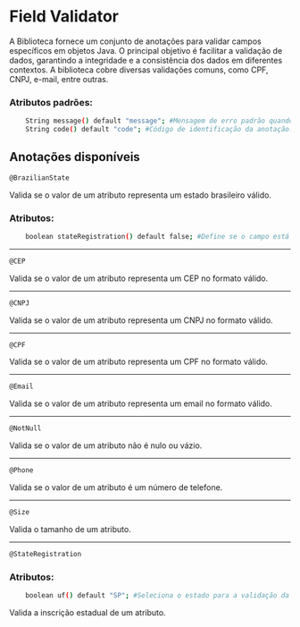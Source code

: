 # Field Validator

A Biblioteca fornece um conjunto de anotações para validar campos específicos em objetos Java. O principal objetivo é facilitar a validação de dados, garantindo a integridade e a consistência dos dados em diferentes contextos. A biblioteca cobre diversas validações comuns, como CPF, CNPJ, e-mail, entre outras.

### Atributos padrões: 
```bash
    String message() default "message"; #Mensagem de erro padrão quando a validação falha.
    String code() default "code"; #Código de identificação da anotação.
```


## Anotações disponíveis

```bash
@BrazilianState
```
Valida se o valor de um atributo representa um estado brasileiro válido.

### Atributos: 
```bash
    boolean stateRegistration() default false; #Define se o campo está relacionado à inscrição estadual 
```
---
```bash
@CEP
```
Valida se o valor de um atributo representa um CEP no formato válido.

---
```bash
@CNPJ
```
Valida se o valor de um atributo representa um CNPJ no formato válido.

---
```bash
@CPF
```
Valida se o valor de um atributo representa um CPF no formato válido.

---
```bash
@Email
```
Valida se o valor de um atributo representa um email no formato válido.

---
```bash
@NotNull
```
Valida se o valor de um atributo não é nulo ou vázio.

---
```bash
@Phone
```
Valida se o valor de um atributo é um número de telefone.

---
```bash
@Size
```
Valida o tamanho de um atributo.

---
```bash
@StateRegistration
```
### Atributos: 
```bash
    boolean uf() default "SP"; #Seleciona o estado para a validação da inscrição estadual. 
```
Valida a inscrição estadual de um atributo.